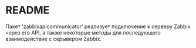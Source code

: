# README

Пакет 'zabbixapicommunicator' реализует подключение к серверу Zabbix через его API, а также некоторые методы для последующего
взаимодействие с серывером Zabbix.
